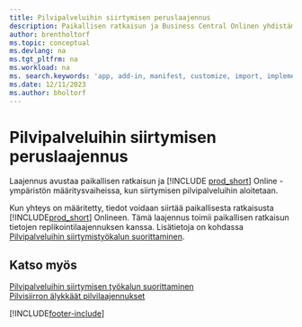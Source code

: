 ```yaml
---
title: Pilvipalveluihin siirtymisen peruslaajennus
description: Paikallisen ratkaisun ja Business Central Onlinen yhdistäminen pilvipalveluihin siirtymisen peruslaajennuksen avulla.
author: brentholtorf
ms.topic: conceptual
ms.devlang: na
ms.tgt_pltfrm: na
ms.workload: na
ms. search.keywords: 'app, add-in, manifest, customize, import, implement'
ms.date: 12/11/2023
ms.author: bholtorf
---
```


# <a name="cloud-migration-base-extension"></a>Pilvipalveluihin siirtymisen peruslaajennus

Laajennus avustaa paikallisen ratkaisun ja [!INCLUDE [prod_short](includes/prod_short.md)] Online -ympäristön määritysvaiheissa, kun siirtymisen pilvipalveluihin aloitetaan.  

Kun yhteys on määritetty, tiedot voidaan siirtää paikallisesta ratkaisusta [!INCLUDE[prod_short](includes/prod_short.md)] Onlineen. Tämä laajennus toimii paikallisen ratkaisun tietojen replikointilaajennuksen kanssa. Lisätietoja on kohdassa [Pilvipalveluihin siirtymistyökalun suorittaminen](/dynamics365/business-central/dev-itpro/administration/migration-tool).  

## <a name="see-also"></a>Katso myös

[Pilvipalveluihin siirtymisen työkalun suorittaminen](/dynamics365/business-central/dev-itpro/administration/migration-tool)  
[Pilvisiirron älykkäät pilvilaajennukset](ui-extensions-data-replication.md)  


[!INCLUDE[footer-include](includes/footer-banner.md)]
